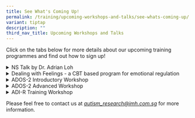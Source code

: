 ```yaml
---
title: See What's Coming Up!
permalink: /training/upcoming-workshops-and-talks/see-whats-coming-up/
variant: tiptap
description: ""
third_nav_title: Upcoming Workshops and Talks
---
```

<p>Click on the tabs below for more details about our upcoming training programmes
and find out how to sign up!</p>
<div data-type="detailGroup" class="isomer-accordion isomer-accordion-white">
<details class="isomer-details">
<summary>NS Talk by Dr. Adrian Loh</summary>
<div data-type="detailsContent" class="isomer-details-content">
<p>(insert poster)</p>
<p></p>
<p><strong>Date &amp; Time: </strong>21 February 2025, 5pm - 6pm</p>
<p></p>
<p><strong>Programme Details:</strong>
<br>For professionals and parents/ caregivers of person(s) with ASD.
<br>Cost: Free of charge</p>
<p></p>
<p><em>Location: Room 1, 3 Second Hospital Ave, Health Promotion Board Building #03-01, Singapore 168937</em>
</p>
<p></p>
<p>Sign up <a href="https://form.gov.sg/672db9b5edb5f06628bca753" rel="noopener nofollow" target="_blank">here</a>!</p>
</div>
</details>
<details class="isomer-details">
<summary>Dealing with Feelings - a CBT based program for emotional regulation</summary>
<div data-type="detailsContent" class="isomer-details-content">
<p></p>
<p><strong>Date: </strong>20-21 March 2025 (Amended)</p>
<p></p>
<p><strong>Programme Details:</strong>
<br>For professionals</p>
</div>
</details>
<details class="isomer-details">
<summary>ADOS-2 Introductory Workshop</summary>
<div data-type="detailsContent" class="isomer-details-content">
<p></p>
<p><strong>Date: </strong>2-3 June 2025 (Tentative dates)</p>
<p></p>
<p><strong>Programme Details:</strong>
<br>For professionals</p>
<p></p>
<p><em>Seats are limited and on a first come first serve basis</em>
</p>
</div>
</details>
<details class="isomer-details">
<summary>ADOS-2 Advanced Workshop</summary>
<div data-type="detailsContent" class="isomer-details-content">
<p></p>
<p><strong>Date: </strong>4-6 June 2025 (Tentative dates)</p>
<p></p>
<p><strong>Programme Details:</strong>
<br>For professionals</p>
<p></p>
<p><em>Seats are limited and on a first come first serve basis</em>
</p>
</div>
</details>
<details class="isomer-details">
<summary>ADI-R Training Workshop</summary>
<div data-type="detailsContent" class="isomer-details-content">
<p></p>
<p><strong>Date: </strong>7-9 July 2025 (Tentative dates)</p>
<p></p>
<p><strong>Programme Details:</strong>
<br>For professionals</p>
<p></p>
<p><em>Seats are limited and on a first come first serve basis</em>
</p>
</div>
</details>
</div>
<p>Please feel free to contact us at <em><a href="mailto:autism_research@imh.com.sg" rel="noopener noreferrer nofollow" target="_blank">autism_research@imh.com.sg</a> </em>for
more information.</p>